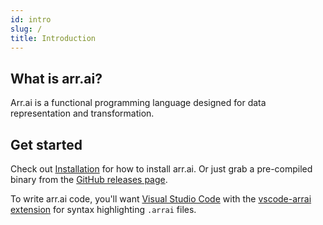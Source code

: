 ```yaml
---
id: intro
slug: /
title: Introduction
---
```


## What is arr.ai?

Arr.ai is a functional programming language designed for data representation and transformation.

## Get started

Check out [Installation](./install) for how to install arr.ai. Or just grab a pre-compiled binary from the [GitHub releases page](https://github.com/arr-ai/arrai/releases).

To write arr.ai code, you'll want [Visual Studio Code](https://code.visualstudio.com/) with the [vscode-arrai extension](https://marketplace.visualstudio.com/items?itemName=arr-ai.vscode-arrai) for syntax highlighting `.arrai` files.
